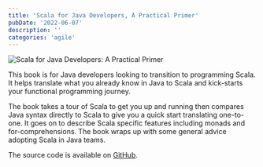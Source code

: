 ```yaml
---
title: 'Scala for Java Developers, A Practical Primer'
pubDate: '2022-06-07'
description: ''
categories: 'agile'
---
```


![Scala for Java Developers: A Practical Primer](https://images-na.ssl-images-amazon.com/images/I/41QL1f99HpL._SX348_BO1,204,203,200_.jpg)

This book is for Java developers looking to transition to programming Scala. It helps translate what you already know in Java to Scala and kick-starts your functional programming journey.

The book takes a tour of Scala to get you up and running then compares Java syntax directly to Scala to give you a quick start translating one-to-one. It goes on to describe Scala specific features including monads and for-comprehensions. The book wraps up with some general advice adopting Scala in Java teams.

The source code is available on [GitHub](https://github.com/tobyweston/learn-scala-java-devs).